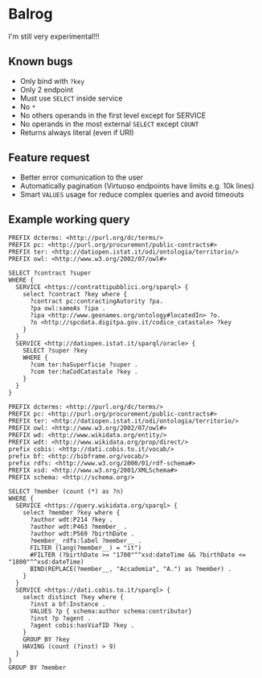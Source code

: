# Balrog

I'm still very experimental!!!

## Known bugs
- Only bind with `?key`
- Only 2 endpoint
- Must use `SELECT` inside service
- No `*`
- No others operands in the first level except for SERVICE
- No operands in the most external `SELECT` except `COUNT`
- Returns always literal (even if URI)

## Feature request
- Better error comunication to the user
- Automatically pagination (Virtuoso endpoints have limits e.g. 10k lines)
- Smart `VALUES` usage for reduce complex queries and avoid timeouts

## Example working query
```
PREFIX dcterms: <http://purl.org/dc/terms/>
PREFIX pc: <http://purl.org/procurement/public-contracts#>
PREFIX ter: <http://datiopen.istat.it/odi/ontologia/territorio/>
PREFIX owl: <http://www.w3.org/2002/07/owl#>

SELECT ?contract ?super
WHERE {
  SERVICE <https://contrattipubblici.org/sparql> {
    select ?contract ?key where {
      ?contract pc:contractingAutority ?pa.
      ?pa owl:sameAs ?ipa .
      ?ipa <http://www.geonames.org/ontology#locatedIn> ?o.
      ?o <http://spcdata.digitpa.gov.it/codice_catastale> ?key
    }
  }
  SERVICE <http://datiopen.istat.it/sparql/oracle> {
    SELECT ?super ?key
    WHERE {
      ?com ter:haSuperficie ?super .
      ?com ter:haCodCatastale ?key .
    }
  }
}
```
```
PREFIX dcterms: <http://purl.org/dc/terms/>
PREFIX pc: <http://purl.org/procurement/public-contracts#>
PREFIX ter: <http://datiopen.istat.it/odi/ontologia/territorio/>
PREFIX owl: <http://www.w3.org/2002/07/owl#>
PREFIX wd: <http://www.wikidata.org/entity/>
PREFIX wdt: <http://www.wikidata.org/prop/direct/>
prefix cobis: <http://dati.cobis.to.it/vocab/>
prefix bf: <http://bibframe.org/vocab/>
prefix rdfs: <http://www.w3.org/2000/01/rdf-schema#>
PREFIX xsd: <http://www.w3.org/2001/XMLSchema#>
PREFIX schema: <http://schema.org/>

SELECT ?member (count (*) as ?n)
WHERE {
  SERVICE <https://query.wikidata.org/sparql> {
    select ?member ?key where {
      ?author wdt:P214 ?key .
      ?author wdt:P463 ?member_ .
      ?author wdt:P569 ?birthDate .
      ?member_ rdfs:label ?member__ .
      FILTER (lang(?member__) = "it")
      #FILTER (?birthDate >= "1700"^^xsd:dateTime && ?birthDate <= "1800"^^xsd:dateTime)
      BIND(REPLACE(?member__, "Accademia", "A.") as ?member) .
    }
  }
  SERVICE <https://dati.cobis.to.it/sparql> {
    select distinct ?key where {
      ?inst a bf:Instance .
      VALUES ?p { schema:author schema:contributor}
      ?inst ?p ?agent .
      ?agent cobis:hasViafID ?key .
    }
    GROUP BY ?key
    HAVING (count (?inst) > 9)
  }
}
GROUP BY ?member
```
